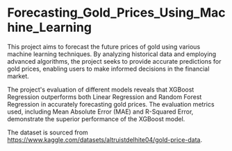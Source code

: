 # Forecasting_Gold_Prices_Using_Machine_Learning

This project aims to forecast the future prices of gold using various machine learning techniques. By analyzing historical data and employing advanced algorithms, the project seeks to provide accurate predictions for gold prices, enabling users to make informed decisions in the financial market. 

The project's evaluation of different models reveals that XGBoost Regression outperforms both Linear Regression and Random Forest Regression in accurately forecasting gold prices. The evaluation metrics used, including Mean Absolute Error (MAE) and R-Squared Error, demonstrate the superior performance of the XGBoost model.

The dataset is sourced from https://www.kaggle.com/datasets/altruistdelhite04/gold-price-data.

